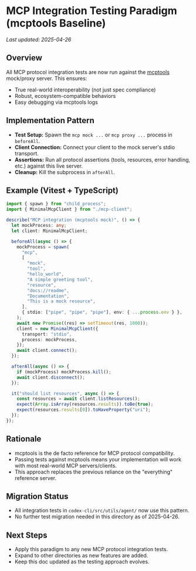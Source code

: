 # MCP Integration Testing Paradigm (mcptools Baseline)

_Last updated: 2025-04-26_

## Overview

All MCP protocol integration tests are now run against the [mcptools](https://github.com/f/mcptools) mock/proxy server. This ensures:

- True real-world interoperability (not just spec compliance)
- Robust, ecosystem-compatible behaviors
- Easy debugging via mcptools logs

## Implementation Pattern

- **Test Setup:** Spawn the `mcp mock ...` or `mcp proxy ...` process in `beforeAll`.
- **Client Connection:** Connect your client to the mock server's stdio transport.
- **Assertions:** Run all protocol assertions (tools, resources, error handling, etc.) against this live server.
- **Cleanup:** Kill the subprocess in `afterAll`.

## Example (Vitest + TypeScript)

```ts
import { spawn } from "child_process";
import { MinimalMcpClient } from "./mcp-client";

describe("MCP integration (mcptools mock)", () => {
  let mockProcess: any;
  let client: MinimalMcpClient;

  beforeAll(async () => {
    mockProcess = spawn(
      "mcp",
      [
        "mock",
        "tool",
        "hello_world",
        "A simple greeting tool",
        "resource",
        "docs://readme",
        "Documentation",
        "This is a mock resource",
      ],
      { stdio: ["pipe", "pipe", "pipe"], env: { ...process.env } },
    );
    await new Promise((res) => setTimeout(res, 1000));
    client = new MinimalMcpClient({
      transport: "stdio",
      process: mockProcess,
    });
    await client.connect();
  });

  afterAll(async () => {
    if (mockProcess) mockProcess.kill();
    await client.disconnect();
  });

  it("should list resources", async () => {
    const resources = await client.listResources();
    expect(Array.isArray(resources.results)).toBe(true);
    expect(resources.results[0]).toHaveProperty("uri");
  });
});
```

## Rationale

- mcptools is the de facto reference for MCP protocol compatibility.
- Passing tests against mcptools means your implementation will work with most real-world MCP servers/clients.
- This approach replaces the previous reliance on the "everything" reference server.

## Migration Status

- All integration tests in `codex-cli/src/utils/agent/` now use this pattern.
- No further test migration needed in this directory as of 2025-04-26.

## Next Steps

- Apply this paradigm to any new MCP protocol integration tests.
- Expand to other directories as new features are added.
- Keep this doc updated as the testing approach evolves.
